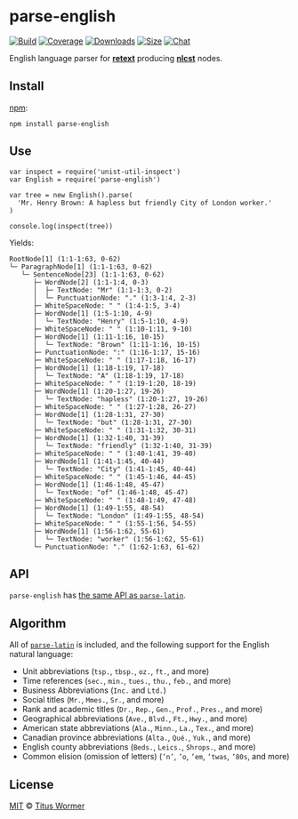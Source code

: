 parse-english
=============

[![Build](https://img.shields.io/travis/wooorm/parse-english.svg)](https://travis-ci.org/wooorm/parse-english) [![Coverage](https://img.shields.io/codecov/c/github/wooorm/parse-english.svg)](https://codecov.io/github/wooorm/parse-english) [![Downloads](https://img.shields.io/npm/dm/parse-english.svg)](https://www.npmjs.com/package/parse-english) [![Size](https://img.shields.io/bundlephobia/minzip/parse-english.svg)](https://bundlephobia.com/result?p=parse-english) [![Chat](https://img.shields.io/badge/chat-spectrum-7b16ff.svg)](https://spectrum.chat/unified/retext)

English language parser for [**retext**](https://github.com/retextjs/retext) producing **[nlcst](https://github.com/syntax-tree/nlcst)** nodes.

Install
-------

[npm](https://docs.npmjs.com/cli/install):

    npm install parse-english

Use
---

    var inspect = require('unist-util-inspect')
    var English = require('parse-english')

    var tree = new English().parse(
      'Mr. Henry Brown: A hapless but friendly City of London worker.'
    )

    console.log(inspect(tree))

Yields:

    RootNode[1] (1:1-1:63, 0-62)
    └─ ParagraphNode[1] (1:1-1:63, 0-62)
       └─ SentenceNode[23] (1:1-1:63, 0-62)
          ├─ WordNode[2] (1:1-1:4, 0-3)
          │  ├─ TextNode: "Mr" (1:1-1:3, 0-2)
          │  └─ PunctuationNode: "." (1:3-1:4, 2-3)
          ├─ WhiteSpaceNode: " " (1:4-1:5, 3-4)
          ├─ WordNode[1] (1:5-1:10, 4-9)
          │  └─ TextNode: "Henry" (1:5-1:10, 4-9)
          ├─ WhiteSpaceNode: " " (1:10-1:11, 9-10)
          ├─ WordNode[1] (1:11-1:16, 10-15)
          │  └─ TextNode: "Brown" (1:11-1:16, 10-15)
          ├─ PunctuationNode: ":" (1:16-1:17, 15-16)
          ├─ WhiteSpaceNode: " " (1:17-1:18, 16-17)
          ├─ WordNode[1] (1:18-1:19, 17-18)
          │  └─ TextNode: "A" (1:18-1:19, 17-18)
          ├─ WhiteSpaceNode: " " (1:19-1:20, 18-19)
          ├─ WordNode[1] (1:20-1:27, 19-26)
          │  └─ TextNode: "hapless" (1:20-1:27, 19-26)
          ├─ WhiteSpaceNode: " " (1:27-1:28, 26-27)
          ├─ WordNode[1] (1:28-1:31, 27-30)
          │  └─ TextNode: "but" (1:28-1:31, 27-30)
          ├─ WhiteSpaceNode: " " (1:31-1:32, 30-31)
          ├─ WordNode[1] (1:32-1:40, 31-39)
          │  └─ TextNode: "friendly" (1:32-1:40, 31-39)
          ├─ WhiteSpaceNode: " " (1:40-1:41, 39-40)
          ├─ WordNode[1] (1:41-1:45, 40-44)
          │  └─ TextNode: "City" (1:41-1:45, 40-44)
          ├─ WhiteSpaceNode: " " (1:45-1:46, 44-45)
          ├─ WordNode[1] (1:46-1:48, 45-47)
          │  └─ TextNode: "of" (1:46-1:48, 45-47)
          ├─ WhiteSpaceNode: " " (1:48-1:49, 47-48)
          ├─ WordNode[1] (1:49-1:55, 48-54)
          │  └─ TextNode: "London" (1:49-1:55, 48-54)
          ├─ WhiteSpaceNode: " " (1:55-1:56, 54-55)
          ├─ WordNode[1] (1:56-1:62, 55-61)
          │  └─ TextNode: "worker" (1:56-1:62, 55-61)
          └─ PunctuationNode: "." (1:62-1:63, 61-62)

API
---

`parse-english` has [the same API as `parse-latin`](https://github.com/wooorm/parse-latin).

Algorithm
---------

All of [`parse-latin`](https://github.com/wooorm/parse-latin) is included, and the following support for the English natural language:

-   Unit abbreviations (`tsp.`, `tbsp.`, `oz.`, `ft.`, and more)
-   Time references (`sec.`, `min.`, `tues.`, `thu.`, `feb.`, and more)
-   Business Abbreviations (`Inc.` and `Ltd.`)
-   Social titles (`Mr.`, `Mmes.`, `Sr.`, and more)
-   Rank and academic titles (`Dr.`, `Rep.`, `Gen.`, `Prof.`, `Pres.`, and more)
-   Geographical abbreviations (`Ave.`, `Blvd.`, `Ft.`, `Hwy.`, and more)
-   American state abbreviations (`Ala.`, `Minn.`, `La.`, `Tex.`, and more)
-   Canadian province abbreviations (`Alta.`, `Qué.`, `Yuk.`, and more)
-   English county abbreviations (`Beds.`, `Leics.`, `Shrops.`, and more)
-   Common elision (omission of letters) (`’n’`, `’o`, `’em`, `’twas`, `’80s`, and more)

License
-------

[MIT](license) © [Titus Wormer](https://wooorm.com)
